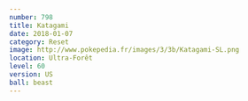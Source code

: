```yaml
---
number: 798
title: Katagami
date: 2018-01-07
category: Reset
image: http://www.pokepedia.fr/images/3/3b/Katagami-SL.png
location: Ultra-Forêt
level: 60
version: US
ball: beast
---
```

